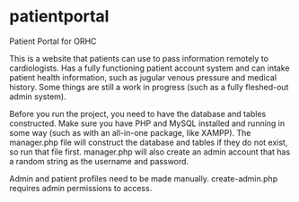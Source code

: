 # patientportal

Patient Portal for ORHC

This is a website that patients can use to pass information remotely to cardiologists. Has a fully functioning patient account system and can intake patient health information, such as jugular venous pressure and medical history. Some things are still a work in progress (such as a fully fleshed-out admin system).

Before you run the project, you need to have the database and tables constructed. Make sure you have PHP and MySQL installed and running in some way (such as with an all-in-one package, like XAMPP). The manager.php file will construct the database and tables if they do not exist, so run that file first. manager.php will also create an admin account that has a random string as the username and password.

Admin and patient profiles need to be made manually. create-admin.php requires admin permissions to access.